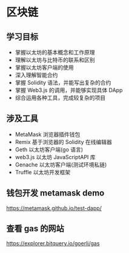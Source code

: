# 区块链

## 学习目标

- 掌握以太坊的基本概念和工作原理
- 理解以太坊与比特币的联系和区别
- 掌握以太坊客户端的使用
- 深入理解智能合约
- 掌握 Solidity 语法，并能写出复杂的合约
- 掌握 Web3.js 的调用，并能够实现具体 DApp
- 综合运用各种工具，完成较复杂的项目

## 涉及工具

- MetaMask 浏览器插件钱包
- Remix 基于浏览器的 Solidity 在线编辑器
- Geth 以太坊客户端(go 语言)
- web3.js 以太坊 JavaScriptAPI 库
- Genache 以太坊客户端(测试环境私链)
- Truffle 以太坊开发框架

## 钱包开发 metamask demo

https://metamask.github.io/test-dapp/

## 查看 gas 的网站

https://explorer.bitquery.io/goerli/gas
